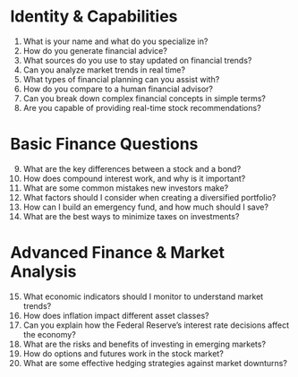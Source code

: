 # Identity & Capabilities
1. What is your name and what do you specialize in?
2. How do you generate financial advice?
3. What sources do you use to stay updated on financial trends?
4. Can you analyze market trends in real time?
5. What types of financial planning can you assist with?
6. How do you compare to a human financial advisor?
7. Can you break down complex financial concepts in simple terms?
8. Are you capable of providing real-time stock recommendations?

# Basic Finance Questions
9. What are the key differences between a stock and a bond?
10. How does compound interest work, and why is it important?
11. What are some common mistakes new investors make?
12. What factors should I consider when creating a diversified portfolio?
13. How can I build an emergency fund, and how much should I save?
14. What are the best ways to minimize taxes on investments?

# Advanced Finance & Market Analysis
15. What economic indicators should I monitor to understand market trends?
16. How does inflation impact different asset classes?
17. Can you explain how the Federal Reserve’s interest rate decisions affect the economy?
18. What are the risks and benefits of investing in emerging markets?
19. How do options and futures work in the stock market?
20. What are some effective hedging strategies against market downturns?

